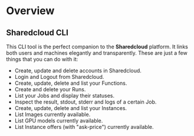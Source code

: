 # Overview

## Sharedcloud CLI

This CLI tool is the perfect companion to the **Sharedcloud** platform. It links both users and machines elegantly and transparently. These are just a few things that you can do with it:

* Create, update and delete accounts in Sharedcloud.
* Login and Logout from Sharedcloud.
* Create, update, delete and list your Functions.
* Create and delete your Runs.
* List your Jobs and display their statuses.
* Inspect the result, stdout, stderr and logs of a certain Job.
* Create, update, delete and list your Instances.
* List Images currently available.
* List GPU models currently available.
* List Instance offers \(with "ask-price"\) currently available.



